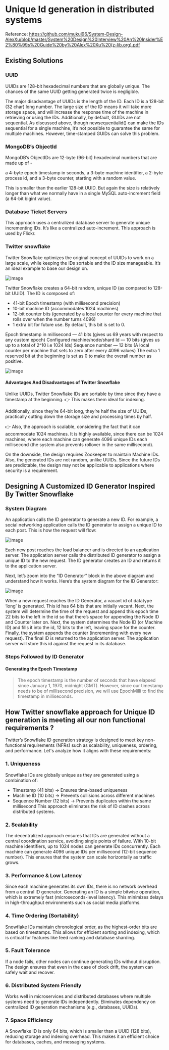 # Unique Id generation in distributed systems

Reference: https://github.com/mukul96/System-Design-AlexXu/blob/master/System%20Design%20Interview%20An%20Insider%E2%80%99s%20Guide%20by%20Alex%20Xu%20(z-lib.org).pdf

## Existing Solutions
### UUID
UUIDs are 128-bit hexadecimal numbers that are globally unique. The chances of the same UUID getting generated twice is negligible.

The major disadvantage of UUIDs is the length of the ID. Each ID is a 128-bit (32 char) long number. The large size of the ID means it will take more storage space, and will increase the response time of the machine in retrieving or using the IDs. Additionally, by default, GUIDs are not sequential. As discussed above, though newsequentialid() can make the IDs sequential for a single machine, it’s not possible to guarantee the same for multiple machines. However, time-stamped GUIDs can solve this problem.

### MongoDB’s ObjectId

MongoDB’s ObjectIDs are 12-byte (96-bit) hexadecimal numbers that are made up of -

a 4-byte epoch timestamp in seconds,
a 3-byte machine identifier,
a 2-byte process id, and
a 3-byte counter, starting with a random value.

This is smaller than the earlier 128-bit UUID. But again the size is relatively longer than what we normally have in a single MySQL auto-increment field (a 64-bit bigint value).

### Database Ticket Servers

This approach uses a centralized database server to generate unique incrementing IDs. It’s like a centralized auto-increment. This approach is used by Flickr.

### Twitter snowflake

Twitter Snowflake optimizes the original concept of UUIDs to work on a large scale, while keeping the IDs sortable and the ID size manageable. It’s an ideal example to base our design on.

![image](https://user-images.githubusercontent.com/33947539/150521064-129a41af-b3b4-46ac-9d59-6b58852048d2.png)

Twitter Snowflake creates a 64-bit random, unique ID (as compared to 128-bit UUID). The ID is composed of:

- 41-bit Epoch timestamp (with millisecond precision)
- 10-bit machine ID (accommodates 1024 machines)
- 12-bit counter bits (generated by a local counter for every machine that rolls over when the number turns 4096)
- 1 extra bit for future use. By default, this bit is set to 0.

Epoch timestamp in millisecond — 41 bits (gives us 69 years with respect to any custom epoch)
Configured machine/node/shard Id — 10 bits (gives us up to a total of 2^10 i.e 1024 Ids)
Sequence number — 12 bits (A local counter per machine that sets to zero after every 4096 values)
The extra 1 reserved bit at the beginning is set as 0 to make the overall number as positive.

![image](https://user-images.githubusercontent.com/33947539/150532846-5d378372-48d1-4f44-8a3b-73f5babd8363.png)



#### Advantages And Disadvantages of Twitter Snowflake

Unlike UUIDs, Twitter Snowflake IDs are sortable by time since they have a timestamp at the beginning. 
👉 This makes them ideal for indexing. 

Additionally, since they’re 64-bit long, they’re half the size of UUIDs, practically cutting down the storage size and processing times by half. 

👉 Also, the approach is scalable, considering the fact that it can accommodate 1024 machines. It is highly available, since there can be 1024 machines, where each machine can generate 4096 unique IDs each millisecond (the system also prevents rollover in the same millisecond).

On the downside, the design requires Zookeeper to maintain Machine IDs. Also, the generated IDs are not random, unlike UUIDs. Since the future IDs are predictable, the design may not be applicable to applications where security is a requirement.

## Designing A Customized ID Generator Inspired By Twitter Snowflake
### System Diagram
An application calls the ID generator to generate a new ID. For example, a social networking application calls the ID generator to assign a unique ID to each post.
This is how the request will flow:

![image](https://user-images.githubusercontent.com/33947539/150530978-b57d3ff6-eb55-4618-a1fd-a4056a32dbe7.png)

Each new post reaches the load balancer and is directed to an application server. The application server calls the distributed ID generator to assign a unique ID to the new request. The ID generator creates an ID and returns it to the application server.

Next, let’s zoom into the “ID Generator” block in the above diagram and understand how it works. Here’s the system diagram for the ID Generator:

![image](https://user-images.githubusercontent.com/33947539/150531573-e15beb14-0a3e-4f56-b95d-8255eeb81199.png)

When a new request reaches the ID Generator, a vacant id of datatype ‘long’ is generated. This id has 64 bits that are initially vacant.
Next, the system will determine the time of the request and append this epoch time 22 bits to the left in the id so that there’s space for appending the Node ID and Counter later on.
Next, the system determines the Node ID (or Machine ID) and fills it into the id, 12 bits to the left, leaving space for the counter.
Finally, the system appends the counter (incrementing with every new request).
The final ID is returned to the application server. The application server will store this id against the request in its database.


### Steps Followed by ID Generator
#### Generating the Epoch Timestamp

>The epoch timestamp is the number of seconds that have elapsed since January 1, 1970, midnight (GMT). However, since our timestamp needs to be of millisecond precision, we will use EpochMilli to find the timestamp in milliseconds.


## How Twitter snowflake approach for Unique ID generation  is meeting all our non functional requirements ?

Twitter’s Snowflake ID generation strategy is designed to meet key non-functional requirements (NFRs) such as scalability, uniqueness, ordering, and performance. Let's analyze how it aligns with these requirements:

### 1. Uniqueness
Snowflake IDs are globally unique as they are generated using a combination of:

- Timestamp (41 bits) → Ensures time-based uniqueness
- Machine ID (10 bits) → Prevents collisions across different machines
- Sequence Number (12 bits) → Prevents duplicates within the same millisecond
This approach eliminates the risk of ID clashes across distributed systems.

### 2. Scalability
The decentralized approach ensures that IDs are generated without a central coordination service, avoiding single points of failure.
With 10-bit machine identifiers, up to 1024 nodes can generate IDs concurrently.
Each machine can generate 4096 unique IDs per millisecond (12-bit sequence number).
This ensures that the system can scale horizontally as traffic grows.

### 3. Performance & Low Latency
Since each machine generates its own IDs, there is no network overhead from a central ID generator.
Generating an ID is a simple bitwise operation, which is extremely fast (microseconds-level latency).
This minimizes delays in high-throughput environments such as social media platforms.

### 4. Time Ordering (Sortability)
Snowflake IDs maintain chronological order, as the highest-order bits are based on timestamps.
This allows for efficient sorting and indexing, which is critical for features like feed ranking and database sharding.

### 5. Fault Tolerance
If a node fails, other nodes can continue generating IDs without disruption.
The design ensures that even in the case of clock drift, the system can safely wait and recover.

### 6. Distributed System Friendly
Works well in microservices and distributed databases where multiple systems need to generate IDs independently.
Eliminates dependency on centralized ID generation mechanisms (e.g., databases, UUIDs).

### 7. Space Efficiency
A Snowflake ID is only 64 bits, which is smaller than a UUID (128 bits), reducing storage and indexing overhead.
This makes it an efficient choice for databases, caches, and messaging systems.





